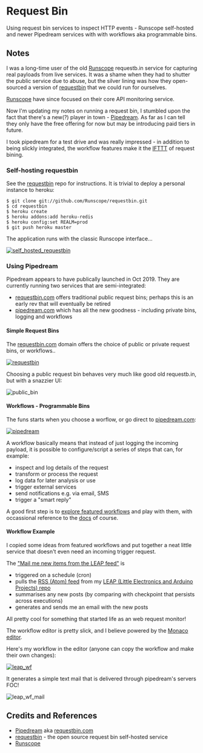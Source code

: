 # Request Bin

Using request bin services to inspect HTTP events - Runscope self-hosted and newer Pipedream services with with workflows aka programmable bins.

## Notes

I was a long-time user of the old [Runscope](https://www.runscope.com/) requestb.in service for capturing real payloads from live services.
It was a shame when they had to shutter the public service due to abuse, but the silver lining
was how they open-sourced a version of [requestbin](https://github.com/Runscope/requestbin) that we could run for ourselves.

[Runscope](https://www.runscope.com/) have since focused on their core API monitoring service.

Now I'm updating my notes on running a request bin, I stumbled upon the fact that
there's a new(?) player in town - [Pipedream](https://docs.pipedream.com/).
As far as I can tell they only have the free offering for now but may be introducing paid tiers in future.

I took pipedream for a test drive and was really impressed - in addition to being slickly integrated,
the workflow features make it the [IFTTT](https://ifttt.com/) of request bining.

### Self-hosting requestbin

See the [requestbin](https://github.com/Runscope/requestbin#readme) repo for instructions.
It is trivial to deploy a personal instance to heroku:

```
$ git clone git://github.com/Runscope/requestbin.git
$ cd requestbin
$ heroku create
$ heroku addons:add heroku-redis
$ heroku config:set REALM=prod
$ git push heroku master
```

The application runs with the classic Runscope interface...

[![self_hosted_requestbin](./assets/self_hosted_requestbin.png?raw=true)](https://github.com/Runscope/requestbin#readme)

### Using Pipedream

Pipedream appears to have publically launched in Oct 2019. They are currently running two services that are semi-integrated:

* [requestbin.com](https://requestbin.com/) offers traditional public request bins; perhaps this is an early rev that will eventually be retired
* [pipedream.com](https://pipedream.com/) which has all the new goodness - including private bins, logging and workflows

#### Simple Request Bins

The [requestbin.com](https://requestbin.com/) domain offers the choice of public or private request bins, or workflows..

[![requestbin](./assets/requestbin.png?raw=true)](https://requestbin.com/)

Choosing a public request bin behaves very much like good old requestb.in, but with a snazzier UI:

![public_bin](./assets/public_bin.png?raw=true)

#### Workflows - Programmable Bins

The funs starts when you choose a worflow, or go direct to [pipedream.com](https://pipedream.com/):

[![pipedream](./assets/pipedream.png?raw=true)](https://pipedream.com/)

A workflow basically means that instead of just logging the incoming payload,
it is possible to configure/script a series of steps that can, for example:

* inspect and log details of the request
* transform or process the request
* log data for later analysis or use
* trigger external services
* send notifications e.g. via email, SMS
* trigger a "smart reply"

A good first step is to [explore featured workflows](https://pipedream.com/explore) and play with them,
with occassional reference to the [docs](https://docs.pipedream.com/) of course.

#### Workflow Example

I copied some ideas from featured workflows and put together a neat little service that doesn't even need an incoming trigger request.

The ["Mail me new items from the LEAP feed"](https://pipedream.com/@tardate/mail-me-new-items-from-the-leap-feed-p_yKCPnz/edit) is

* triggered on a schedule (cron)
* pulls the [RSS (Atom) feed](https://leap.tardate.com/catalog/atom.xml) from my [LEAP (Little Electronics and Arduino Projects) repo](https://leap.tardate.com)
* summarises any new posts (by comparing with checkpoint that persists across executions)
* generates and sends me an email with the new posts

All pretty cool for something that started life as an web request monitor!

The workflow editor is pretty slick, and I believe powered by the [Monaco editor](https://microsoft.github.io/monaco-editor/).

Here's my workflow in the editor (anyone can copy the workflow and make their own changes):

[![leap_wf](./assets/leap_wf.png?raw=true)](https://pipedream.com/@tardate/mail-me-new-items-from-the-leap-feed-p_yKCPnz/edit)

It generates a simple text mail that is delivered through pipedream's servers FOC!

![leap_wf_mail](./assets/leap_wf_mail.png?raw=true)

## Credits and References

* [Pipedream](https://pipedream.com/) aka [requestbin.com](https://requestbin.com/)
* [requestbin](https://github.com/Runscope/requestbin) - the open source request bin self-hosted service
* [Runscope](https://www.runscope.com/)
